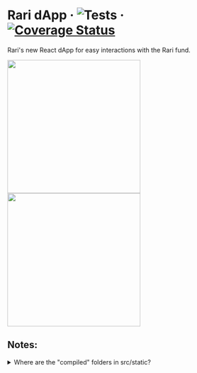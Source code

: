 # Rari dApp &middot; ![Tests](https://github.com/Rari-Capital/rari-dApp/workflows/Tests/badge.svg) &middot; [![Coverage Status](https://coveralls.io/repos/github/Rari-Capital/rari-dApp/badge.svg?branch=master)](https://coveralls.io/github/Rari-Capital/rari-dApp?branch=master)

Rari's new React dApp for easy interactions with the Rari fund.

<p float="left">
  <img src="https://i.imgur.com/9drql0H.png" width="300" />
  <img src="https://i.imgur.com/TQwLz8V.png" width="300" />

</p>

## Notes:

<details>
  <summary>Where are the "compiled" folders in src/static?</summary>

- The `src/static/contracts/compiled` contains contract type definitions auto generated by [TypeChain](https://github.com/ethereum-ts/TypeChain).
- The `src/static/compiled` folder has misc. files that are auto generated like: [rari-tokens-generator](https://github.com/Rari-Capital/rari-tokens-generator)
- You can generate these files using `npm install`.
- These files are gitignored so do not worry about trying to commit them!
  </details>
